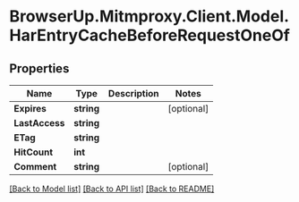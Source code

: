 # BrowserUp.Mitmproxy.Client.Model.HarEntryCacheBeforeRequestOneOf

## Properties

Name | Type | Description | Notes
------------ | ------------- | ------------- | -------------
**Expires** | **string** |  | [optional] 
**LastAccess** | **string** |  | 
**ETag** | **string** |  | 
**HitCount** | **int** |  | 
**Comment** | **string** |  | [optional] 

[[Back to Model list]](../README.md#documentation-for-models) [[Back to API list]](../README.md#documentation-for-api-endpoints) [[Back to README]](../README.md)

